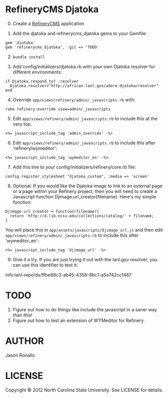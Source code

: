RefineryCMS Djatoka
==================

0. Create a [RefineryCMS](http://refinerycms.com/) application

1. Add the djatoka and refinerycms_djatoka gems to your Gemfile:

```
gem 'djatoka'
gem 'refinerycms_djatoka', :git => 'TODO'
```

2. `bundle install`

3. Add config/initializers/djatoka.rb with your own Djatoka resolver for different
environments:

```
if Djatoka.respond_to? :resolver
  Djatoka.resolver="http://african.lanl.gov/adore-djatoka/resolver"
end
```

4. Override `app/views/refinery/admin/_javascripts.rb` with:

`rake refinery:override view=admin/_javascripts`

5. Edit `app/views/refinery/admin/_javascripts.rb` to include this at the very top:

```
<%= javascript_include_tag 'admin_override' -%>
```

6. Edit `app/views/refinery/admin/_javascripts.rb` to include this after 'refinery/wymeditor':

```
<%= javascript_include_tag 'wymeditor_en' -%>
```

7. Add this line to your config/initializers/refinery/core.rb file:

`config.register_stylesheet "djatoka_custom", :media => 'screen' `

8. Optional: If you would like the Djatoka image to link to an external page or a page
  within your Refinery project, then you will need to create a Javascript
  function Djimage.url_creator(filename). Here's my simple function:
  
```
Djimage.url_creator = function(filename){
  return 'http://d.lib.ncsu.edu/collections/catalog/' + filename;
}
```

You will place this in `app/assets/javascripts/djimage_url.js` and then edit 
`app/views/refinery/admin/_javascripts.rb` to include this after 'wymeditor_en':

```
<%= javascript_include_tag 'djimage_url' -%>
```


9. Give it a try. If you are just trying it out with the lanl.gov resolver, you can use this 
  identifier to test it:

info:lanl-repo/ds/ffbe88c3-ab45-4358-8bc1-a5a742cc1487


TODO
====

1. Figure out how to do things like include the javascript in a saner way than this!
2. Figure out how to test an extension of WYMeditor for Refinery.


AUTHOR
======

Jason Ronallo


LICENSE
=======

Copyright © 2012 North Carolina State University. See LICENSE for details.